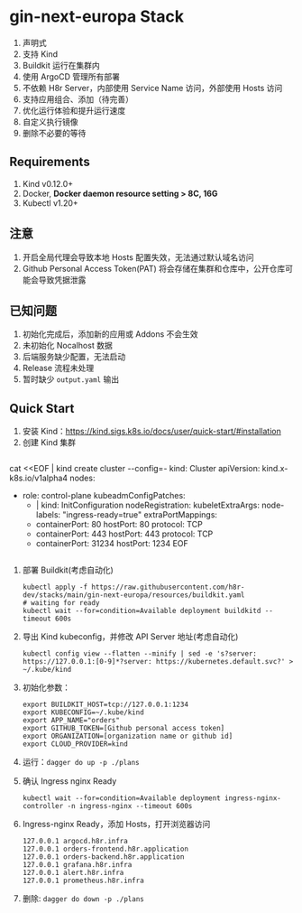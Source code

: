 # gin-next-europa Stack
1. 声明式
1. 支持 Kind
1. Buildkit 运行在集群内
1. 使用 ArgoCD 管理所有部署
1. 不依赖 H8r Server，内部使用 Service Name 访问，外部使用 Hosts 访问
1. 支持应用组合、添加（待完善）
1. 优化运行体验和提升运行速度
  1. 自定义执行镜像
  1. 删除不必要的等待

## Requirements

1. Kind v0.12.0+
1. Docker, **Docker daemon resource setting > 8C, 16G**
1. Kubectl v1.20+

## 注意
1. 开启全局代理会导致本地 Hosts 配置失效，无法通过默认域名访问
1. Github Personal Access Token(PAT) 将会存储在集群和仓库中，公开仓库可能会导致凭据泄露

## 已知问题
1. 初始化完成后，添加新的应用或 Addons 不会生效
1. 未初始化 Nocalhost 数据
1. 后端服务缺少配置，无法启动
1. Release 流程未处理
1. 暂时缺少 `output.yaml` 输出

## Quick Start

1. 安装 Kind：https://kind.sigs.k8s.io/docs/user/quick-start/#installation
1. 创建 Kind 集群
    ```
cat <<EOF | kind create cluster --config=-
kind: Cluster
apiVersion: kind.x-k8s.io/v1alpha4
nodes:
- role: control-plane
  kubeadmConfigPatches:
  - |
    kind: InitConfiguration
    nodeRegistration:
      kubeletExtraArgs:
        node-labels: "ingress-ready=true"
  extraPortMappings:
  - containerPort: 80
    hostPort: 80
    protocol: TCP
  - containerPort: 443
    hostPort: 443
    protocol: TCP
  - containerPort: 31234
    hostPort: 1234
EOF
    ```
1. 部署 Buildkit(考虑自动化)
    ```shell
    kubectl apply -f https://raw.githubusercontent.com/h8r-dev/stacks/main/gin-next-europa/resources/buildkit.yaml
    # waiting for ready
    kubectl wait --for=condition=Available deployment buildkitd --timeout 600s
    ```
1. 导出 Kind kubeconfig，并修改 API Server 地址(考虑自动化)
    ```shell
    kubectl config view --flatten --minify | sed -e 's?server: https://127.0.0.1:[0-9]*?server: https://kubernetes.default.svc?' > ~/.kube/kind
    ```
1. 初始化参数：

    ```shell
    export BUILDKIT_HOST=tcp://127.0.0.1:1234
    export KUBECONFIG=~/.kube/kind
    export APP_NAME="orders"
    export GITHUB_TOKEN=[Github personal access token]
    export ORGANIZATION=[organization name or github id]
    export CLOUD_PROVIDER=kind
    ```

1. 运行：`dagger do up -p ./plans`

1. 确认 Ingress nginx Ready
    ```shell
    kubectl wait --for=condition=Available deployment ingress-nginx-controller -n ingress-nginx --timeout 600s
    ```
1. Ingress-nginx Ready，添加 Hosts，打开浏览器访问
    ```shell
    127.0.0.1 argocd.h8r.infra
    127.0.0.1 orders-frontend.h8r.application
    127.0.0.1 orders-backend.h8r.application
    127.0.0.1 grafana.h8r.infra
    127.0.0.1 alert.h8r.infra
    127.0.0.1 prometheus.h8r.infra
    ```

1. 删除: `dagger do down -p ./plans`